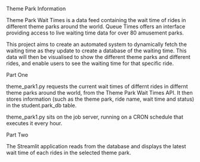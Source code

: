Theme Park Information 

Theme Park Wait Times is a data feed containing the wait time of rides in different theme parks around the world. Queue Times offers an interface providing access to live waiting time data for over 80 amusement parks. 

This project aims to create an automated system to dynamically fetch the waiting time as they update to create a database of the waiting time. This data will then be visualised to show the different theme parks and different rides, and enable users to see the waiting time for that specific ride.

Part One

theme_park1.py requests the current wait times of differnt rides in differnt theme parks around the world, from the Theme Park Wait Times API. It then stores information (such as the theme park, ride name, wait time and status) in the student.park_db table.

theme_park1.py sits on the job server, running on a CRON schedule that executes it every hour.

Part Two

The Streamlit application reads from the database and displays the latest wait time of each rides in the selected theme park.
